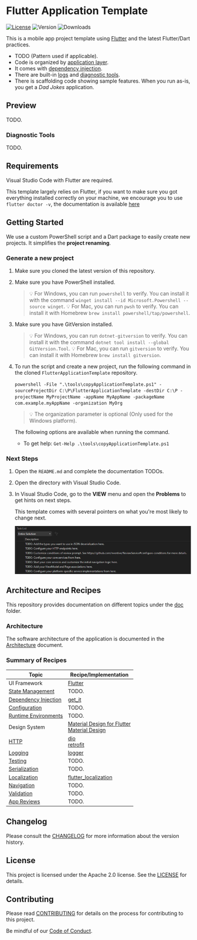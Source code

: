 ﻿# Flutter Application Template

[![License](https://img.shields.io/badge/License-Apache%202.0-blue.svg?style=flat-square)](LICENSE) ![Version](https://img.shields.io/nuget/v/NV.Templates.Mobile?style=flat-square) ![Downloads](https://img.shields.io/nuget/dt/NV.Templates.Mobile?style=flat-square)

This is a mobile app project template using [Flutter](https://github.com/flutter) and the latest Flutter/Dart practices.

- TODO (Pattern used if applicable).
- Code is organized by [application layer](doc/Architecture.md#Solution-Structure).
- It comes with [dependency injection](doc/DependencyInjection.md).
- There are built-in [logs](doc/Logging.md) and [diagnostic tools](doc/Diagnostics.md).
- There is scaffolding code showing sample features.
  When you run as-is, you get a _Dad Jokes_ application.

## Preview
TODO.

### Diagnostic Tools
TODO.

## Requirements

Visual Studio Code with Flutter are required.

This template largely relies on Flutter, if you want to make sure you got everything installed correctly on your machine, we encourage you to use `flutter doctor -v`, the documentation is available [here](https://docs.flutter.dev/)

## Getting Started

We use a custom PowerShell script and a Dart package to easily create new projects. It simplifies the **project renaming**.

### Generate a new project

1. Make sure you cloned the latest version of this repository.

2. Make sure you have PowerShell installed.

   > 💡 For Windows, you can run `powershell` to verify. You can install it with the command `winget install --id Microsoft.Powershell --source winget`.
   > 💡 For Mac, you can run `pwsh` to verify. You can install it with Homebrew `brew install powershell/tap/powershell`.

3. Make sure you have GitVersion installed.

   > 💡 For Windows, you can run `dotnet-gitversion` to verify. You can install it with the command `dotnet tool install --global GitVersion.Tool`.
   > 💡 For Mac, you can run `gitversion` to verify. You can install it with Homebrew `brew install gitversion`.

4. To run the script and create a new project, run the following command in the cloned `FlutterApplicationTemplate` repository.

   `powershell -File ".\tools\copyApplicationTemplate.ps1" -sourceProjectDir C:\P\FlutterApplicationTemplate -destDir C:\P -projectName MyProjectName -appName MyAppName -packageName com.example.myAppName -organization MyOrg`

   > 💡 The organization parameter is optional (Only used for the Windows platform).

   The following options are available when running the command.

   - To get help: `Get-Help .\tools\copyApplicationTemplate.ps1`

### Next Steps

1. Open the `README.md` and complete the documentation TODOs.
2. Open the directory with Visual Studio Code.
3. In Visual Studio Code, go to the **VIEW** menu and open the **Problems** to get hints on next steps.
   
   This template comes with several pointers on what you're most likely to change next.
   
   ![](doc/images/VisualStudioTaskListForNextSteps.PNG)

## Architecture and Recipes
This repository provides documentation on different topics under the [doc](doc/) folder.

### Architecture

The software architecture of the application is documented in the [Architecture](doc/Architecture.md) document.

### Summary of Recipes
| Topic | Recipe/Implementation |
|-|-|
UI Framework | [Flutter](https://flutter.dev/)
[State Management](doc/Architecture.md#mvvm---viewmodels) | TODO.
[Dependency Injection](doc/DependencyInjection.md) | [get_it](https://pub.dev/packages/get_it)
[Configuration](doc/Configuration.md) | TODO.
[Runtime Environments](doc/Environments.md) | TODO.
Design System | [Material Design for Flutter](https://docs.flutter.dev/ui/design/material)<br/>[Material Design](https://m3.material.io/)
[HTTP](doc/HTTP.md) | [dio](https://pub.dev/packages/dio)<br/>[retrofit](https://pub.dev/packages/retrofit)
[Logging](doc/Logging.md) | [logger](https://pub.dev/packages/logger)
[Testing](doc/Testing.md) | TODO.
[Serialization](doc/Serialization.md) | TODO.
[Localization](doc/Localization.md) | [flutter_localization](https://pub.dev/packages/flutter_localization)
[Navigation](doc/Architecture.md#navigation) | TODO.
[Validation](doc/Validation.md) | TODO.
[App Reviews](doc/Reviews.md) | TODO.

## Changelog

Please consult the [CHANGELOG](CHANGELOG.md) for more information about the version history.

## License

This project is licensed under the Apache 2.0 license. See the [LICENSE](LICENSE) for details.

## Contributing

Please read [CONTRIBUTING](CONTRIBUTING.md) for details on the process for contributing to this project.

Be mindful of our [Code of Conduct](CODE_OF_CONDUCT.md).

